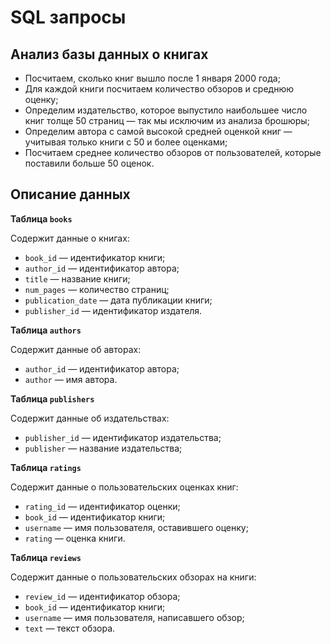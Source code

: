 # SQL запросы


## Анализ базы данных о книгах

- Посчитаем, сколько книг вышло после 1 января 2000 года;
- Для каждой книги посчитаем количество обзоров и среднюю оценку;
- Определим издательство, которое выпустило наибольшее число книг толще 50 страниц — так мы исключим из анализа брошюры;
- Определим автора с самой высокой средней оценкой книг — учитывая только книги с 50 и более оценками;
- Посчитаем среднее количество обзоров от пользователей, которые поставили больше 50 оценок.

## Описание данных

**Таблица `books`**

Содержит данные о книгах:

- `book_id` — идентификатор книги;
- `author_id` — идентификатор автора;
- `title` — название книги;
- `num_pages` — количество страниц;
- `publication_date` — дата публикации книги;
- `publisher_id` — идентификатор издателя.

**Таблица `authors`**

Содержит данные об авторах:

- `author_id` — идентификатор автора;
- `author` — имя автора.

**Таблица `publishers`**

Содержит данные об издательствах:

- `publisher_id` — идентификатор издательства;
- `publisher` — название издательства;

**Таблица `ratings`**

Содержит данные о пользовательских оценках книг:

- `rating_id` — идентификатор оценки;
- `book_id` — идентификатор книги;
- `username` — имя пользователя, оставившего оценку;
- `rating` — оценка книги.

**Таблица `reviews`**

Содержит данные о пользовательских обзорах на книги:

- `review_id` — идентификатор обзора;
- `book_id` — идентификатор книги;
- `username` — имя пользователя, написавшего обзор;
- `text` — текст обзора.
